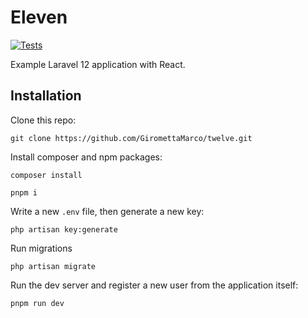 # Eleven

[![Tests](https://github.com/GiromettaMarco/twelve/actions/workflows/tests.yml/badge.svg)](https://github.com/GiromettaMarco/twelve/actions/workflows/tests.yml)

Example Laravel 12 application with React.

## Installation

Clone this repo:

```
git clone https://github.com/GiromettaMarco/twelve.git
```

Install composer and npm packages:

```
composer install
```

```
pnpm i
```

Write a new `.env` file, then generate a new key:

```
php artisan key:generate
```

Run migrations

```
php artisan migrate
```

Run the dev server and register a new user from the application itself:

```
pnpm run dev
```

